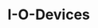 # I-O-Devices

<!DOCTYPE HTML>
<html lang="en">
    <head>
        <style>
            #y9 {
                margin-left: 350px;
            }
            
            h1 {
                text-align: center;
                margin-left: 450px;
                margin-right: 450px;
            }
            
            #logo {
                margin-right: 1500px;
                margin-top: -170px;
                margin-bottom: 100px;
            }
            
            #list {
                float: left;
                width: 350px;
                padding: 30px;
                color: blue;
                border-color: black;
                border-style: solid;
                border-width: medium;
                box-sizing: border-box;
            }
            
            #body {
                text-align: center;
                margin-left: 400px;
                margin-top: -40px;
            }
            
            #one {
                text-align: left;
                white-space: pre-wrap;
                margin-left: 300px;
                margin-right: 300px;
                padding: 20px;
                border-color: black;
                border-style: solid;
                border-width: medium;
            }
        </style>
    </head>
    <body>
    <a href="http://itcrew.ykpaoschool.cn/year9/2018/"><img id="y9" src="images/y9logo.png" alt="y9logo"></a>
    <h1>Input and Output Devices</h1>
        <div id="logo"><a href="http://itcrew.ykpaoschool.cn/year9/2018/aj/"><img src="images/logo.jpg" alt="logo" width="100" height="80"></a></div>
    <p style="font-size: 150%;">Contents</p>
    <div id="list">
        <p>Input Devices</p>
            <ul>
                <li>Scanner</li>
                    <ul>
                        <li>2D Scanner</li>
                        <li>3D Scanner</li>
                    </ul>
                <li>Barcode Reader</li>
                <li>QR code Reader</li>
                <li>Digital Camera</li>
                <li>Keyboard</li>
                    <ul>
                        <li>Keyboard</li>
                        <li>Ergonomic Keyboard</li>
                    </ul>
                <li>Pointing Device</li>
                    <ul>
                        <li>Mouse</li>
                        <li>Trackerball</li>
                    </ul>
                <li>Microphone</li>
                    <ul>
                        <li>Voice Recognition</li>
                        <li>Speech Recognition</li>
                    </ul>
                <li>Touch Screen</li>
                    <ul>
                        <li>Capative</li>
                        <li>Infra-red</li>
                        <li>Resistive</li>
                    </ul>
                <li>Sensor</li>
                    <ul>
                        <li>Temperature</li>
                        <li>Moisture/Humidity</li>
                        <li>Light</li>
                        <li>Motion</li>
                        <li>Pressure</li>
                        <li>Sound</li>
                        <li>Gas</li>
                        <li>pH</li>
                        <li>Magnetic</li>
                    </ul>
                <li>Interactive Whiteboard</li>
            </ul>
        <p>Output Devices</p>
            <ul>
                <li>Printer</li>
                    <ul>
                        <li>Inkjet</li>
                        <li>Laser</li>
                        <Li>3D</Li>
                    </ul>
                <li>Cutter</li>
                    <ul>
                        <li>2D</li>
                        <li>3D</li>
                    </ul>
                <li>Actuator</li>
                <li>Loudspeaker/Headphone</li>
                <li>Monitor</li>
                    <ul>
                        <li>LCD</li>
                        <li>LED</li>
                            <ul>
                                <li>OLED</li>
                            </ul>
                    </ul>
                <li>Projector</li>
                    <ul>
                        <li>DLP</li>
                        <li>LCD</li>
                    </ul>
            </ul>
    </div>  
    <div id="body">
        <h2>Input Devices</h2>
        <h3>Scanner</h3>
        <h4>2D Scanner</h4>
        <p>Input hard-copy documents and convert into electronic forms to be stored in computers.</p>
        <img src="images/2D%20Scanner.jpg" alt="2D Scanner" width="200" height="176">
        <p id="one">        The cover is raised<br/>-the document is placed on a glass panel<br/>-the cover is closed.</p>
        <p>	&#8595;</p>
        <p id="one">        A bright light illuminates the document.</p>
        <p> &#8595;</p>
        <p id="one">        A scan head moves across the document and scans the whole page.It produces an image of the document which is sent to a lens through a series of mirrors. Then the lens focuses the image.</p>
        <p> &#8595;</p>
        <p id="one">        The focused image falls onto a CCD and is turned into an electric form. Then, software produces a digital image.</p>
        <p>     Computers with OCR can convert text in the document into a text file format, so the image can be edited by a word processor.<br>        If the document is an image, then it is converted into an image file, such as JPEG.</p>
        <h4>3D Scanner</h4>
        <h3>Barcode Reader</h3>
        <h3>QR code Reader</h3>
        <h3>Digital Camera</h3>
        <h3>Keyboard</h3>
        <h4>Keyboard</h4>
        <h4>Egonomic Keyboard</h4>
        <h3>Pointing Device</h3>
        <h4>Mouse</h4>
        <h4>Trackerball</h4>
        <h3>Microphone</h3>
        <h4>Voice Recognition</h4>
        <h4>Speeech Recognition</h4>
        <h3>Touch Screen</h3>
        <h4>Capative</h4>
        <h4>Infra-red</h4>
        <h4>Resistive</h4>
        <h3>Sensor</h3>
        <h4>Temperature</h4>
        <h4>Moisture/Humidity</h4>
        <h4>Light </h4>
        <h4>Motion</h4>
        <h4>Pressure</h4>
        <h4>Sound </h4>
        <h4>Gas</h4>
        <h4>pH</h4>
        <h4>Magnetic</h4>
        <h3>Interactive Whiteboard</h3>
        <h2>Output Devices</h2>
        <h3>Printer</h3>
        <h4>Inkjet</h4>
        <h4>Laser</h4>
        <h4>3D</h4>
        <h3>Cutter</h3>
        <h4>2D</h4>
        <h4>3D</h4>
        <h3>Actuator</h3>
        <h3>Loudspeaker/Microphone</h3>
        <h3>Monitor</h3>
        <h4>LCD</h4>
        <h4>LED</h4>
        <h5>OLED</h5>
        <h3>Projector</h3>
        <h4>DLP</h4>
        <h4>LCD</h4>
    </div>
    </body>
</html>
